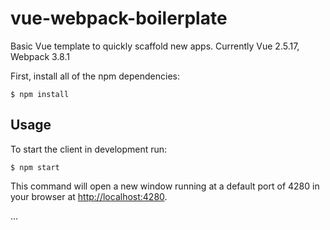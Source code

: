 # vue-webpack-boilerplate
Basic Vue template to quickly scaffold new apps.
Currently Vue 2.5.17, Webpack 3.8.1

First, install all of the npm dependencies:

    $ npm install

## Usage
To start the client in development run:

    $ npm start

This command will open a new window running at a default port of 4280 in your browser at
[http://localhost:4280](http://localhost:4280/).

...
